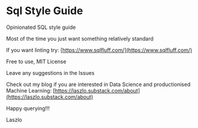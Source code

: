 # Sql Style Guide

Opinionated SQL style guide

Most of the time you just want something relatively standard

If you want linting try: [https://www.sqlfluff.com/](https://www.sqlfluff.com/)

Free to use, MIT License

Leave any suggestions in the Issues

Check out my blog if you are interested in Data Science and productionised Machine Learning: [https://laszlo.substack.com/about](https://laszlo.substack.com/about)

Happy querying!!!

Laszlo
